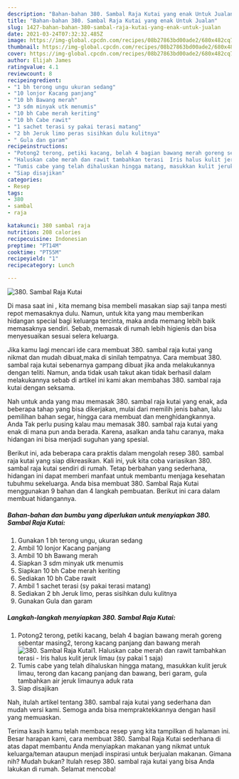 ```yaml
---
description: "Bahan-bahan 380. Sambal Raja Kutai yang enak Untuk Jualan"
title: "Bahan-bahan 380. Sambal Raja Kutai yang enak Untuk Jualan"
slug: 1427-bahan-bahan-380-sambal-raja-kutai-yang-enak-untuk-jualan
date: 2021-03-24T07:32:32.485Z
image: https://img-global.cpcdn.com/recipes/08b27863bd00ade2/680x482cq70/380-sambal-raja-kutai-foto-resep-utama.jpg
thumbnail: https://img-global.cpcdn.com/recipes/08b27863bd00ade2/680x482cq70/380-sambal-raja-kutai-foto-resep-utama.jpg
cover: https://img-global.cpcdn.com/recipes/08b27863bd00ade2/680x482cq70/380-sambal-raja-kutai-foto-resep-utama.jpg
author: Elijah James
ratingvalue: 4.1
reviewcount: 8
recipeingredient:
- "1 bh terong ungu ukuran sedang"
- "10 lonjor Kacang panjang"
- "10 bh Bawang merah"
- "3 sdm minyak utk menumis"
- "10 bh Cabe merah keriting"
- "10 bh Cabe rawit"
- "1 sachet terasi sy pakai terasi matang"
- "2 bh Jeruk limo peras sisihkan dulu kulitnya"
- " Gula dan garam"
recipeinstructions:
- "Potong2 terong, petiki kacang, belah 4 bagian bawang merah goreng sebentar masing2, terong kacang panjang dan bawang merah"
- "Haluskan cabe merah dan rawit tambahkan terasi  Iris halus kulit jeruk limau (sy pakai 1 saja)"
- "Tumis cabe yang telah dihaluskan hingga matang, masukkan kulit jeruk limau, terong dan kacang panjang dan bawang, beri garam, gula tambahkan air jeruk limaunya aduk rata"
- "Siap disajikan"
categories:
- Resep
tags:
- 380
- sambal
- raja

katakunci: 380 sambal raja 
nutrition: 208 calories
recipecuisine: Indonesian
preptime: "PT14M"
cooktime: "PT55M"
recipeyield: "1"
recipecategory: Lunch

---
```



![380. Sambal Raja Kutai](https://img-global.cpcdn.com/recipes/08b27863bd00ade2/680x482cq70/380-sambal-raja-kutai-foto-resep-utama.jpg)

Di masa  saat ini , kita memang bisa membeli masakan siap saji tanpa mesti repot memasaknya dulu. Namun, untuk kita yang mau memberikan hidangan special bagi keluarga tercinta, maka anda memang lebih baik memasaknya sendiri. Sebab, memasak di rumah lebih higienis dan bisa menyesuaikan sesuai selera keluarga.

Jika kamu lagi mencari ide cara membuat 380. sambal raja kutai yang nikmat dan mudah dibuat,maka di sinilah tempatnya. Cara membuat 380. sambal raja kutai  sebenarnya gampang dibuat jika anda melakukannya dengan teliti. Namun, anda tidak usah takut akan tidak berhasil dalam melakukannya 
sebab di artikel ini kami akan membahas 380. sambal raja kutai dengan seksama.  



Nah untuk anda yang mau memasak 380. sambal raja kutai yang enak, ada beberapa tahap yang bisa dikerjakan, mulai dari memilih jenis bahan, lalu pemilihan bahan segar, hingga cara membuat dan menghidangkannya. Anda Tak perlu pusing kalau mau memasak 380. sambal raja kutai yang enak di mana pun anda berada. Karena, asalkan anda  tahu caranya, maka hidangan ini bisa menjadi suguhan yang spesial.

Berikut ini, ada beberapa cara praktis  dalam mengolah resep 380. sambal raja kutai yang siap dikreasikan. Kali ini, yuk kita coba variasikan 380. sambal raja kutai sendiri di rumah. Tetap berbahan yang sederhana, hidangan ini dapat memberi manfaat untuk membantu menjaga kesehatan tubuhmu sekeluarga. Anda bisa membuat 380. Sambal Raja Kutai menggunakan 9 bahan dan 4 langkah pembuatan. Berikut ini cara dalam membuat hidangannya.

<!--inarticleads1-->

##### Bahan-bahan dan bumbu yang diperlukan untuk menyiapkan 380. Sambal Raja Kutai:

1. Gunakan 1 bh terong ungu, ukuran sedang
1. Ambil 10 lonjor Kacang panjang
1. Ambil 10 bh Bawang merah
1. Siapkan 3 sdm minyak utk menumis
1. Siapkan 10 bh Cabe merah keriting
1. Sediakan 10 bh Cabe rawit
1. Ambil 1 sachet terasi (sy pakai terasi matang)
1. Sediakan 2 bh Jeruk limo, peras sisihkan dulu kulitnya
1. Gunakan  Gula dan garam




<!--inarticleads2-->

##### Langkah-langkah menyiapkan 380. Sambal Raja Kutai:

1. Potong2 terong, petiki kacang, belah 4 bagian bawang merah goreng sebentar masing2, terong kacang panjang dan bawang merah
<img src="https://img-global.cpcdn.com/steps/634ce9933de30fb1/160x128cq70/380-sambal-raja-kutai-langkah-memasak-1-foto.jpg" alt="380. Sambal Raja Kutai">1. Haluskan cabe merah dan rawit tambahkan terasi  - Iris halus kulit jeruk limau (sy pakai 1 saja)
1. Tumis cabe yang telah dihaluskan hingga matang, masukkan kulit jeruk limau, terong dan kacang panjang dan bawang, beri garam, gula tambahkan air jeruk limaunya aduk rata
1. Siap disajikan




Nah, itulah artikel tentang  380. sambal raja kutai  yang sederhana dan mudah versi kami. Semoga anda bisa mempraktekkannya dengan hasil yang memuaskan. 

Terima kasih kamu telah membaca resep yang kita tampilkan di halaman ini. Besar harapan kami, cara membuat  380. Sambal Raja Kutai sederhana di atas dapat membantu Anda menyiapkan makanan yang nikmat untuk keluarga/teman ataupun menjadi inspirasi untuk berjualan makanan. Gimana nih? Mudah bukan? Itulah resep 380. sambal raja kutai yang bisa Anda lakukan di rumah. Selamat mencoba!


